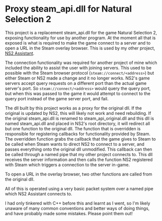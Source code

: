 # Proxy steam_api.dll for Natural Selection 2
This project is a replacement steam_api.dll for the game Natural Selection 2, exposing functionality for use by another program. At the moment all that is exposed is what is required to make the game connect to a server and to open a URL in the Steam overlay browser. This is used by my other project, [NS2 Assistant](https://github.com/benbryant0/ns2-assistant).

The connection functionality was required for another project of mine which included the ability to assist the user with joining servers. This used to be possible with the Steam browser protocol (`steam://connect/<address>`) but either Steam or NS2 made a change and it no longer works. NS2's game servers accept query requests on a different port than the actual game server's port. So `steam://connect/<address>` would query the query port, but when this was passed to the game it would attempt to connect to the query port instead of the game server port, and fail.

The dll built by this project works as a proxy for the original dll. If the original is updated by NS2, this will likely not work and need rebuilding. If the original steam_api.dll is renamed to steam_api_original.dll and this dll is named steam_api.dll and placed in NS2's root directory, it will redirect all but one function to the original dll. The function that is overridden is responsible for registering callbacks for functionality provided by Steam. The overridden function grabs the callback that the game gives to Steam to be called when Steam wants to direct NS2 to connect to a server, and passes everything onto the original dll unmodified. This callback can then be called through a named pipe that my other project connects to. This dll receives the server information and then calls the function NS2 registered with Steam which triggers a connection to the server in-game.

To open a URL in the overlay browser, two other functions are called from the original dll.

All of this is operated using a very basic packet system over a named pipe which NS2 Assistant connects to.

I had only tinkered with C++ before this and learnt as I went, so I'm likely unaware of many common conventions and better ways of doing things, and have probably made some mistakes. Please point them out!
